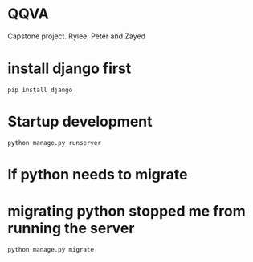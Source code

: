 # QQVA
Capstone project. Rylee, Peter and Zayed

# install django first
```pip install django```

# Startup development

```python manage.py runserver```

# If python needs to migrate
# migrating python stopped me from running the server

```python manage.py migrate```
